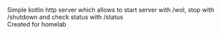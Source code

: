 Simple kotlin http server which allows to start server with /wol, stop with /shutdown and check status with /status  
Created for homelab